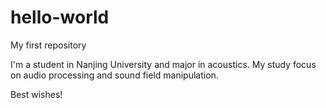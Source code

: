 # hello-world
My first repository

I'm a student in Nanjing University and major in acoustics.
My study focus on audio processing and sound field manipulation.

Best wishes!
